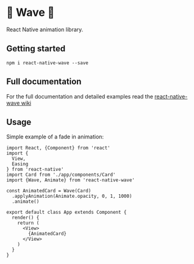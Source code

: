 # 🌊 Wave 🌊
React Native animation library.



## Getting started

 ```
 npm i react-native-wave --save
 ```
 
 
 ## Full documentation
 For the full documentation and detailed examples read the [react-native-wave wiki](https://github.com/valdio/react-native-wave/wiki)

## Usage

Simple example of a fade in animation:

```
import React, {Component} from 'react'
import {
  View,
  Easing
} from 'react-native'
import Card from './app/components/Card'
import {Wave, Animate} from 'react-native-wave'

const AnimatedCard = Wave(Card)
  .applyAnimation(Animate.opacity, 0, 1, 1000)
  .animate()

export default class App extends Component {
  render() {
    return (
      <View>
        {AnimatedCard}
      </View>
    )
  }
}
